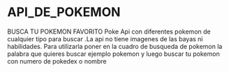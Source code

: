 # API_DE_POKEMON
BUSCA TU POKEMON FAVORITO
Poke Api con diferentes pokemon de cualquier tipo para buscar .La api no tiene imagenes de las bayas ni habilidades.
Para utilizarla poner en la cuadro de busqueda de pokemon la palabra que quieres buscar ejemplo pokemon y luego buscar tu pokemon con numero de pokedex o nombre
